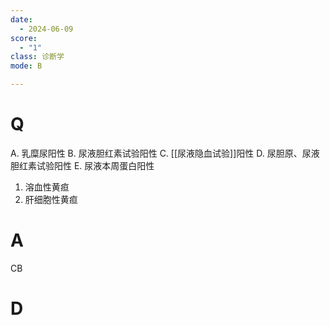 ```yaml
---
date:
  - 2024-06-09
score:
  - "1"
class: 诊断学
mode: B

---
```



# Q
A. 乳糜尿阳性 
B. 尿液胆红素试验阳性
C. [[尿液隐血试验]]阳性 
D. 尿胆原、尿液胆红素试验阳性
E. 尿液本周蛋白阳性

1. 溶血性黄疸
2. 肝细胞性黄疸

# A

CB


# D
